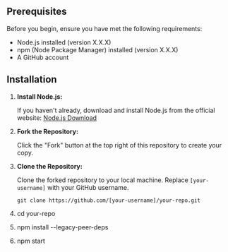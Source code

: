 ## Prerequisites

Before you begin, ensure you have met the following requirements:
- Node.js installed (version X.X.X)
- npm (Node Package Manager) installed (version X.X.X)
- A GitHub account

## Installation

1. **Install Node.js:**

   If you haven't already, download and install Node.js from the official website: [Node.js Download](https://nodejs.org/)

2. **Fork the Repository:**

   Click the "Fork" button at the top right of this repository to create your copy.

3. **Clone the Repository:**

   Clone the forked repository to your local machine. Replace `[your-username]` with your GitHub username.

   ```shell
   git clone https://github.com/[your-username]/your-repo.git

4. cd your-repo
5. npm install --legacy-peer-deps
6. npm start


   
